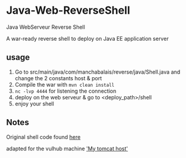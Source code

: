 # Java-Web-ReverseShell
Java WebServeur Reverse Shell

A war-ready reverse shell to deploy on Java EE application server

## usage

1. Go to src/main/java/com/manchabalais/reverse/java/Shell.java and change the 2 constants host & port
2. Compile the war with `mvn clean install`
3. `nc -lvp 4444` for listening the connection
4. deploy on the web serveur & go to <deploy_path>/shell
5. enjoy your shell

## Notes

Original shell code found [here](https://github.com/swisskyrepo/PayloadsAllTheThings/blob/master/Methodology%20and%20Resources/Reverse%20Shell%20Cheatsheet.md#java)

adapted for the vulhub machine ['My tomcat host'](https://www.vulnhub.com/entry/my-tomcat-host-1,457/)
